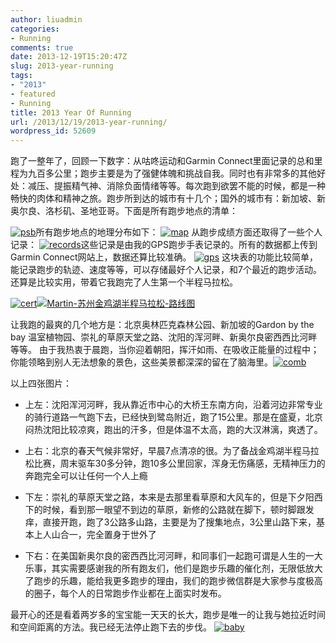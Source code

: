 ```yaml
---
author: liuadmin
categories:
- Running
comments: true
date: 2013-12-19T15:20:47Z
slug: 2013-year-running
tags:
- "2013"
- featured
- Running
title: 2013 Year Of Running
url: /2013/12/19/2013-year-running/
wordpress_id: 52609
---
```


跑了一整年了，回顾一下数字：从咕咚运动和Garmin Connect里面记录的总和里程为九百多公里；跑步主要是为了强健体魄和挑战自我。同时也有非常多的其他好处：减压、提振精气神、消除负面情绪等等。每次跑到欲罢不能的时候，都是一种畅快的肉体和精神之旅。跑步所到达的城市有十几个；国外的城市有：新加坡、新奥尔良、洛杉矶、圣地亚哥。下面是所有跑步地点的清单：

 <!--more-->

[![psb](http://cdn1.martinliu.cn/wp-content/uploads/2013/12/psb.png)](http://cdn1.martinliu.cn/wp-content/uploads/2013/12/psb.png)所有跑步地点的地理分布如下： [![map](http://cdn1.martinliu.cn/wp-content/uploads/2013/12/map-300x186.png)](http://cdn1.martinliu.cn/wp-content/uploads/2013/12/map.png) 从跑步成绩方面还取得了一些个人记录： [![records](http://cdn1.martinliu.cn/wp-content/uploads/2013/12/records.png)](http://cdn1.martinliu.cn/wp-content/uploads/2013/12/records.png)这些记录是由我的GPS跑步手表记录的。所有的数据都上传到Garmin Connect网站上，数据还算比较准确。 [![gps](http://cdn1.martinliu.cn/wp-content/uploads/2013/12/gps-261x300.jpeg)](http://cdn1.martinliu.cn/wp-content/uploads/2013/12/gps.jpeg) 这块表的功能比较简单，能记录跑步的轨迹、速度等等，可以存储最好个人记录，和7个最近的跑步活动。还算是比较实用，带着它我跑完了人生第一个半程马拉松。

[![cert](http://cdn1.martinliu.cn/wp-content/uploads/2013/12/cert.jpeg)](http://cdn1.martinliu.cn/wp-content/uploads/2013/12/cert.jpeg)[![Martin-苏州金鸡湖半程马拉松-路线图](http://cdn1.martinliu.cn/wp-content/uploads/2013/12/Martin-苏州金鸡湖半程马拉松-路线图.jpg)](http://cdn1.martinliu.cn/wp-content/uploads/2013/12/Martin-苏州金鸡湖半程马拉松-路线图.jpg)

让我跑的最爽的几个地方是：北京奥林匹克森林公园、新加坡的Gardon by the bay 温室植物园、崇礼的草原天堂之路、沈阳的浑河畔、新奥尔良密西西比河畔等等。 由于我热衷于晨跑，当你迎着朝阳，挥汗如雨、在吸收正能量的过程中；你能领略到别人无法想象的景色，这些美景都深深的留在了脑海里。[![comb](http://cdn1.martinliu.cn/wp-content/uploads/2013/12/comb.jpeg)](http://cdn1.martinliu.cn/wp-content/uploads/2013/12/comb.jpeg)



以上四张图片：



	
  * 上左：沈阳浑河河畔，我从靠近市中心的大桥王东南方向，沿着河边非常专业的骑行道路一气跑下去，已经快到鹭岛附近，跑了15公里。那是在盛夏，北京闷热沈阳比较凉爽，跑出的汗多，但是体温不太高，跑的大汉淋漓，爽透了。

	
  * 上右：北京的春天气候非常好，早晨7点清凉的很。为了备战金鸡湖半程马拉松比赛，周末驱车30多分钟，跑10多公里回家，浑身无伤痛感，无精神压力的奔跑完全可以让任何一个人上瘾

	
  * 下左：崇礼的草原天堂之路，本来是去那里看草原和大风车的，但是下夕阳西下的时候，看到那一眼望不到边的草原，新修的公路就在脚下，顿时脚跟发痒，直接开跑，跑了3公路多山路，主要是为了搜集地点，3公里山路下来，基本上人山合一，完全置身于世外了

	
  * 下右：在美国新奥尔良的密西西比河河畔，和同事们一起跑可谓是人生的一大乐事，其实需要感谢我的所有跑友们，他们是跑步乐趣的催化剂，无限低放大了跑步的乐趣，能给我更多跑步的理由，我们的跑步微信群是大家参与度极高的圈子，每个人的日常跑步作业都在上面实时发布。


最开心的还是看着两岁多的宝宝能一天天的长大，跑步是唯一的让我与她拉近时间和空间距离的方法。我已经无法停止跑下去的步伐。 [![baby](http://cdn1.martinliu.cn/wp-content/uploads/2013/12/baby.jpeg)](http://cdn1.martinliu.cn/wp-content/uploads/2013/12/baby.jpeg)
